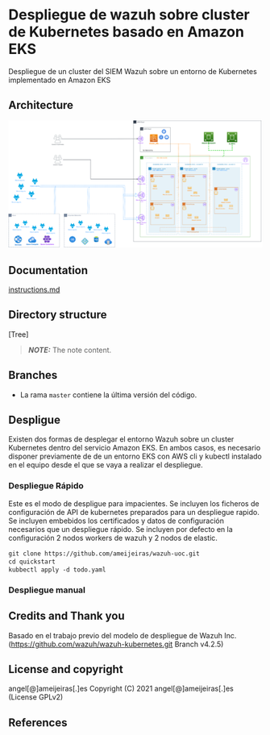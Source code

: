 # Despliegue de wazuh sobre cluster de Kubernetes basado en Amazon EKS


Despliegue de un cluster del SIEM Wazuh sobre un entorno de Kubernetes implementado en Amazon EKS

## Architecture
![Imagen de la arquitectura](https://github.com/ameijeiras/wazuh-uoc/blob/main/recursos/ArquitecturaTFMV1.drawio.png?raw=true)

## Documentation

 [instructions.md](instructions.md) 

## Directory structure

[Tree]

> **_NOTE:_**  The note content.


## Branches

* La rama `master` contiene la última versión del código.


## Despligue
Existen dos formas de desplegar el entorno Wazuh sobre un cluster Kubernetes dentro del servicio Amazon EKS.
En ambos casos, es necesario disponer previamente de de un entorno EKS con AWS cli y kubectl instalado en el equipo desde el que se vaya a realizar el despliegue.
### Despliegue Rápido
Este es el modo de despligue para impacientes. Se incluyen los ficheros de configuración de API de kubernetes preparados para un despliegue rapido. Se incluyen embebidos los certificados y datos de configuración necesarios que un despliegue rápido. Se incluyen por defecto en la configuración 2 nodos workers de wazuh y 2 nodos de elastic.
```
git clone https://github.com/ameijeiras/wazuh-uoc.git
cd quickstart
kubbectl apply -d todo.yaml
```

### Despliegue manual


## Credits and Thank you

Basado en el trabajo previo del modelo de despliegue de Wazuh Inc. (https://github.com/wazuh/wazuh-kubernetes.git Branch v4.2.5)

## License and copyright

angel[@]ameijeiras[.]es
Copyright (C) 2021 angel[@]ameijeiras[.]es  (License GPLv2)

## References


